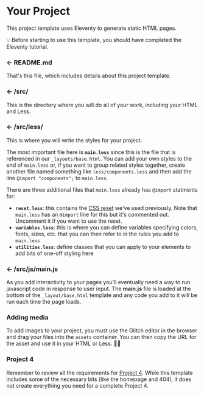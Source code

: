 Your Project
============

This project template uses Eleventy to generate static HTML pages.

💡 Before starting to use this template, you should have completed the Eleventy tutorial.

### ← README.md

That's this file, which includes details about this project template.

### ← /src/

This is the directory where you will do all of your work, including your HTML and Less.

### ← /src/less/

This is where you will write the styles for your project. 

The most important file here is **`main.less`** since this is the file that is referenced in our `_layouts/base.html`. You can add your own styles to the end of `main.less` or, if you want to group related styles together, create another file named something like `less/components.less` and then add the line `@import "components";` to `main.less`.

There are three additional files that `main.less` already has `@import` statments for:
  - **`reset.less`**: this contains the [CSS reset](https://meyerweb.com/eric/tools/css/reset/) we've used previously. Note that `main.less` has an `@import` line for this but it's commented out. Uncomment it if you want to use the reset.
  - **`variables.less`**: this is where you can define variables specifying colors, fonts, sizes, etc. that you can then refer to in the rules you add to `main.less`
  - **`utilities.less`**: define classes that you can apply to your elements to add bits of one-off styling here 

### ← /src/js/main.js

As you add interactivity to your pages you’ll eventually need a way to run javascript code in response to user input. The **main.js** file is loaded at the bottom of the `_layout/base.html` template and any code you add to it will be run each time the page loads.

### Adding media

To add images to your project, you must use the Glitch editor in the browser and drag your files into the `assets` container. You can then copy the URL for the asset and use it in your HTML or Less. 👍🏻

### Project 4

Remember to review all the requirements for [Project 4](https://fewd.samizdat.co/2021/project/4/). While this template includes some of the necessary bits (like the homepage and 404), it does not create everything you need for a complete Project 4.
